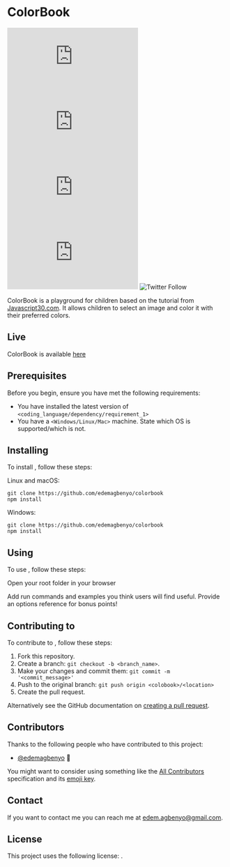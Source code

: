 # ColorBook

<!--- These are examples. See https://shields.io for others or to customize this set of shields. You might want to include dependencies, project status and licence info here --->
![GitHub repo size](https://img.shields.io/github/repo-size/edemagbenyo/README-template.md)
![GitHub contributors](https://img.shields.io/github/contributors/edemagbenyo/README-template.md)
![GitHub stars](https://img.shields.io/github/stars/edemagbenyo/README-template.md?style=social)
![GitHub forks](https://img.shields.io/github/forks/edemagbenyo/README-template.md?style=social)
![Twitter Follow](https://img.shields.io/twitter/url?style=social&url=https%3A%2F%2Ftwitter.com%2FedemAgbenyo)

ColorBook is a playground for children based on the tutorial from [Javascript30.com](https://javascript30.com/). It allows children to select an image and color it with their preferred colors.

## Live
ColorBook is available [here](https://rawcdn.githack.com/edemagbenyo/colorbook/12b38490addbe7eb5f4a4b6ce8c64566193e7a0e/index.html)

## Prerequisites

Before you begin, ensure you have met the following requirements:
<!--- These are just example requirements. Add, duplicate or remove as required --->
* You have installed the latest version of `<coding_language/dependency/requirement_1>`
* You have a `<Windows/Linux/Mac>` machine. State which OS is supported/which is not.

## Installing <colobook>

To install <colobook>, follow these steps:

Linux and macOS:
```
git clone https://github.com/edemagbenyo/colorbook
npm install
```

Windows:
```
git clone https://github.com/edemagbenyo/colorbook
npm install
```
## Using <colobook>

To use <colobook>, follow these steps:

Open your root folder in your browser

Add run commands and examples you think users will find useful. Provide an options reference for bonus points!

## Contributing to <colobook>

To contribute to <colobook>, follow these steps:

1. Fork this repository.
2. Create a branch: `git checkout -b <branch_name>`.
3. Make your changes and commit them: `git commit -m '<commit_message>'`
4. Push to the original branch: `git push origin <colobook>/<location>`
5. Create the pull request.

Alternatively see the GitHub documentation on [creating a pull request](https://help.github.com/en/github/collaborating-with-issues-and-pull-requests/creating-a-pull-request).

## Contributors

Thanks to the following people who have contributed to this project:

* [@edemagbenyo](https://github.com/edemagbenyo) 📖

You might want to consider using something like the [All Contributors](https://github.com/all-contributors/all-contributors) specification and its [emoji key](https://allcontributors.org/docs/en/emoji-key).

## Contact

If you want to contact me you can reach me at <edem.agbenyo@gmail.com>.

## License
<!--- If you're not sure which open license to use see https://choosealicense.com/--->

This project uses the following license: [<MIT>](<http://opensource.org/licenses/MIT>).
